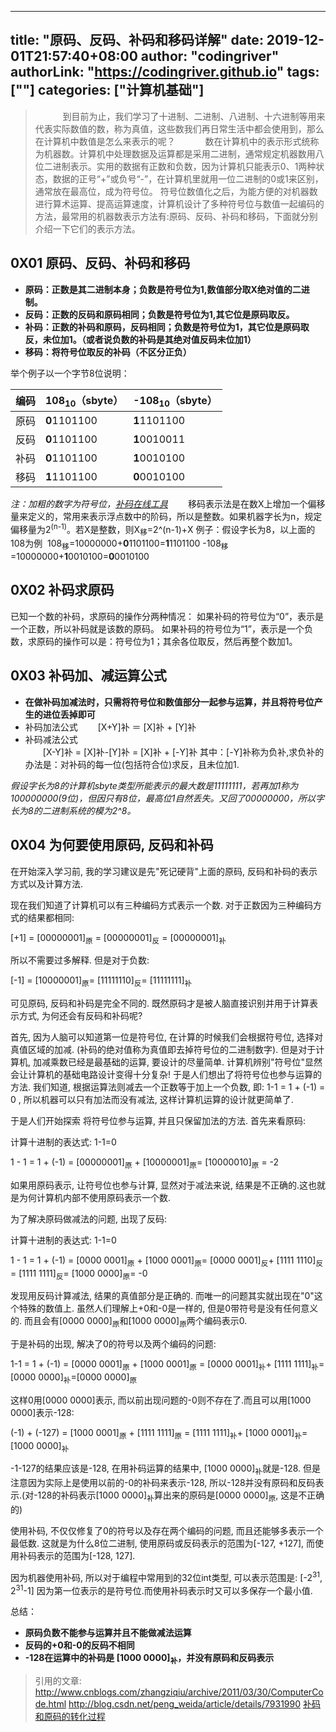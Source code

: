 ﻿
---
title: "原码、反码、补码和移码详解"
date: 2019-12-01T21:57:40+08:00
author: "codingriver"
authorLink: "https://codingriver.github.io"
tags: [""]
categories: ["计算机基础"]
---

<!--more-->


>      到目前为止，我们学习了十进制、二进制、八进制、十六进制等用来代表实际数值的数，称为真值，这些数我们再日常生活中都会使用到，那么在计算机中数值是怎么来表示的呢？
>      数在计算机中的表示形式统称为机器数。计算机中处理数据及运算都是采用二进制，通常规定机器数用八位二进制表示。实用的数据有正数和负数，因为计算机只能表示0、1两种状态，数据的正号“+”或负号“-”，在计算机里就用一位二进制的0或1来区别，通常放在最高位，成为符号位。 符号位数值化之后，为能方便的对机器数进行算术运算、提高运算速度，计算机设计了多种符号位与数值一起编码的方法，最常用的机器数表示方法有:原码、反码、补码和移码，下面就分别介绍一下它们的表示方法。
##  0X01 原码、反码、补码和移码
+ **原码：正数是其二进制本身；负数是符号位为1,数值部分取X绝对值的二进制。**
+ **反码：正数的反码和原码相同；负数是符号位为1,其它位是原码取反。**
+ **补码：正数的补码和原码，反码相同；负数是符号位为1，其它位是原码取反，未位加1。（或者说负数的补码是其绝对值反码未位加1）**
+ **移码：将符号位取反的补码（不区分正负）**

举个例子以一个字节8位说明：  

|编码|108<sub>10</sub>（sbyte）|-108<sub>10</sub>（sbyte）|
|-|-|-|
|原码|**0**1101100|**1**1101100|
|反码|**0**1101100|**1**0010011|
|补码|**0**1101100|**1**0010100|
|移码|**1**1101100|**0**0010100|
*注：加粗的数字为符号位，[补码在线工具](http://www.99cankao.com/numbers/twos-complement.php)*
  移码表示法是在数X上增加一个偏移量来定义的，常用来表示浮点数中的阶码，所以是整数。如果机器字长为n，规定偏移量为2<sup>(n-1)</sup>。若X是整数，则X<sub>移</sub>=2^(n-1)+X
例子：假设字长为8，以上面的108为例
 108<sub>移</sub>=10000000+**0**1101100=**1**1101100
-108<sub>移</sub>=10000000+**1**0010100=**0**0010100

## 0X02 补码求原码
已知一个数的补码，求原码的操作分两种情况：
 如果补码的符号位为“0”，表示是一个正数，所以补码就是该数的原码。
如果补码的符号位为“1”，表示是一个负数，求原码的操作可以是：符号位为1；其余各位取反，然后再整个数加1。

## 0X03 补码加、减运算公式
+ **在做补码加减法时，只需将符号位和数值部分一起参与运算，并且将符号位产生的进位丢掉即可**
+  补码加法公式
  [X+Y]补 ＝ [X]补 + [Y]补
+   补码减法公式  
  [X-Y]补 =  [X]补-[Y]补 = [X]补 + [-Y]补
其中：[-Y]补称为负补,求负补的办法是：对补码的每一位(包括符合位)求反，且未位加1.

*假设字长为8的计算机sbyte类型所能表示的最大数是11111111，若再加1称为100000000(9位)，但因只有8位，最高位1自然丢失。又回了00000000，所以字长为8的二进制系统的模为2^8。*

## 0X04 为何要使用原码, 反码和补码
在开始深入学习前, 我的学习建议是先"死记硬背"上面的原码, 反码和补码的表示方式以及计算方法.

现在我们知道了计算机可以有三种编码方式表示一个数. 对于正数因为三种编码方式的结果都相同:

[+1] = [00000001]<sub>原</sub> = [00000001]<sub>反</sub> = [00000001]<sub>补</sub>

所以不需要过多解释. 但是对于负数:

[-1] = [10000001]<sub>原</sub>= [11111110]<sub>反</sub>= [11111111]<sub>补</sub>

可见原码, 反码和补码是完全不同的. 既然原码才是被人脑直接识别并用于计算表示方式, 为何还会有反码和补码呢?

首先, 因为人脑可以知道第一位是符号位, 在计算的时候我们会根据符号位, 选择对真值区域的加减. (补码的绝对值称为真值即去掉符号位的二进制数字). 但是对于计算机, 加减乘数已经是最基础的运算, 要设计的尽量简单. 计算机辨别"符号位"显然会让计算机的基础电路设计变得十分复杂! 于是人们想出了将符号位也参与运算的方法. 我们知道, 根据运算法则减去一个正数等于加上一个负数, 即: 1-1 = 1 + (-1) = 0 , 所以机器可以只有加法而没有减法, 这样计算机运算的设计就更简单了.

于是人们开始探索 将符号位参与运算, 并且只保留加法的方法. 首先来看原码:

计算十进制的表达式: 1-1=0

1 - 1 = 1 + (-1) = [00000001]<sub>原</sub> + [10000001]<sub>原</sub>= [10000010]<sub>原</sub> = -2

如果用原码表示, 让符号位也参与计算, 显然对于减法来说, 结果是不正确的.这也就是为何计算机内部不使用原码表示一个数.

为了解决原码做减法的问题, 出现了反码:

计算十进制的表达式: 1-1=0

1 - 1 = 1 + (-1) = [0000 0001]<sub>原</sub> + [1000 0001]<sub>原</sub>= [0000 0001]<sub>反</sub>+ [1111 1110]<sub>反</sub>= [1111 1111]<sub>反</sub>= [1000 0000]<sub>原</sub>= -0

发现用反码计算减法, 结果的真值部分是正确的. 而唯一的问题其实就出现在"0"这个特殊的数值上. 虽然人们理解上+0和-0是一样的, 但是0带符号是没有任何意义的. 而且会有[0000 0000]<sub>原</sub>和[1000 0000]<sub>原</sub>两个编码表示0.

于是补码的出现, 解决了0的符号以及两个编码的问题:

1-1 = 1 + (-1) = [0000 0001]<sub>原</sub> + [1000 0001]<sub>原</sub> = [0000 0001]<sub>补</sub>+ [1111 1111]<sub>补</sub>= [0000 0000]<sub>补</sub>=[0000 0000]<sub>原</sub>

这样0用[0000 0000]表示, 而以前出现问题的-0则不存在了.而且可以用[1000 0000]表示-128:

(-1) + (-127) = [1000 0001]<sub>原</sub> + [1111 1111]<sub>原</sub> = [1111 1111]<sub>补</sub>+ [1000 0001]<sub>补</sub>= [1000 0000]<sub>补</sub>

-1-127的结果应该是-128, 在用补码运算的结果中, [1000 0000]<sub>补</sub>就是-128. 但是注意因为实际上是使用以前的-0的补码来表示-128, 所以-128并没有原码和反码表示.(对-128的补码表示[1000 0000]<sub>补</sub>算出来的原码是[0000 0000]<sub>原</sub>, 这是不正确的)

使用补码, 不仅仅修复了0的符号以及存在两个编码的问题, 而且还能够多表示一个最低数. 这就是为什么8位二进制, 使用原码或反码表示的范围为[-127, +127], 而使用补码表示的范围为[-128, 127].

因为机器使用补码, 所以对于编程中常用到的32位int类型, 可以表示范围是: [-2<sup>31</sup>, 2<sup>31</sup>-1] 因为第一位表示的是符号位.而使用补码表示时又可以多保存一个最小值.

总结：
+ **原码负数不能参与运算并且不能做减法运算**
+ **反码的+0和-0的反码不相同**
+ **-128在运算中的补码是 [1000 0000]<sub>补</sub>，并没有原码和反码表示**

> 引用的文章: 
> http://www.cnblogs.com/zhangziqiu/archive/2011/03/30/ComputerCode.html
> http://blog.csdn.net/peng_weida/article/details/7931990
>[补码和原码的转化过程](https://blog.csdn.net/q_l_s/article/details/54894897)
